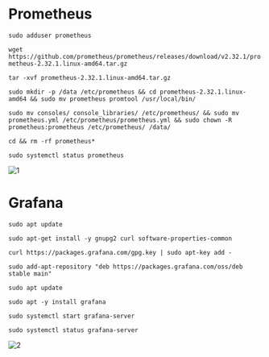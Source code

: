 # Prometheus
`sudo adduser prometheus`

`wget https://github.com/prometheus/prometheus/releases/download/v2.32.1/prometheus-2.32.1.linux-amd64.tar.gz`

`tar -xvf prometheus-2.32.1.linux-amd64.tar.gz`

`sudo mkdir -p /data /etc/prometheus && cd prometheus-2.32.1.linux-amd64 && sudo mv prometheus promtool /usr/local/bin/`

`sudo mv consoles/ console_libraries/ /etc/prometheus/ && sudo mv prometheus.yml /etc/prometheus/prometheus.yml && sudo chown -R prometheus:prometheus /etc/prometheus/ /data/`

`cd && rm -rf prometheus*`

`sudo systemctl status prometheus`

![1](https://user-images.githubusercontent.com/61537053/175573330-85a4c324-4aaf-4476-b0ca-43149e925f24.png)

# Grafana
`sudo apt update`

`sudo apt-get install -y gnupg2 curl software-properties-common`

`curl https://packages.grafana.com/gpg.key | sudo apt-key add -`

`sudo add-apt-repository "deb https://packages.grafana.com/oss/deb stable main"`

`sudo apt update`

`sudo apt -y install grafana`

`sudo systemctl start grafana-server`

`sudo systemctl status grafana-server`

![2](https://user-images.githubusercontent.com/61537053/175573337-cd099086-7317-4368-87a1-aba4b6c7acd1.png)
